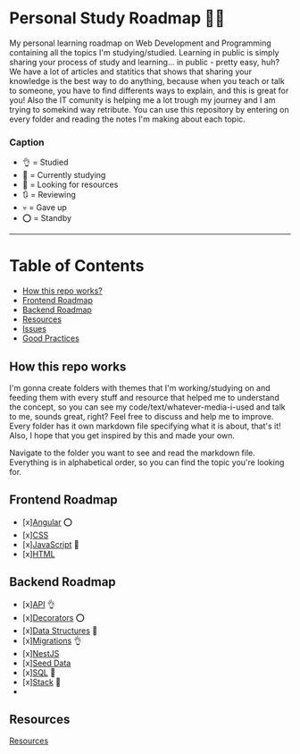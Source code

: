 # Personal Study Roadmap :notebook::girl:

My personal learning roadmap on Web Development and Programming containing all the topics I'm studying/studied. 
Learning in public is simply sharing your process of study and learning... in public - pretty easy, huh? We have a lot of articles and statitics that shows that sharing your knowledge is the best way to do anything, because when you teach or talk to someone, you have to find differents ways to explain, and this is great for you! Also the IT comunity is helping me a lot trough my journey and  I am trying to somekind way retribute. You can use this repository by entering on every folder and reading the notes I'm making about each topic. 


### Caption


- :ok_hand: = Studied 
- :memo: = Currently studying 
- :eyes: = Looking for resources
- :arrows_clockwise: = Reviewing
- :skull: =  Gave up
- :o: = Standby

---

# Table of Contents
 - [How this repo works?](#how-this-repo-works)
 - [Frontend Roadmap](#frontend-roadmap)
 - [Backend Roadmap](#backend-roadmap)
 - [Resources](#resources)
 - [Issues](issues/issues.md)
 - [Good Practices](good-practices/good-practices.md)

## How this repo works
I'm gonna create folders with themes that I'm working/studying on and feeding them with every stuff and resource that helped me to understand the concept, so you can see my code/text/whatever-media-i-used and talk to me, sounds great, right? Feel free to discuss and help me to improve. Every folder has it own markdown file specifying what it is about, that's it! Also, I hope that you get inspired by this and made your own. 


Navigate to the folder you want to see and read the markdown file. Everything is in alphabetical order, so you can find the topic you're looking for.
## Frontend Roadmap
- [x][Angular](frontend-roadmap/angular.md) :o:
- [x][CSS](frontend-roadmap/css.md)
- [x][JavaScript](frontend-roadmap/javascript.md)  :memo:
- [x][HTML](frontend-roadmap/html.md)

## Backend Roadmap
- [x][API](backend-roadmap/api.md) :ok_hand:
- [x][Decorators](backend-roadmap/decorators.md) :o:
- [x][Data Structures](backend-roadmap/data-structures.md) :memo: 
- [x][Migrations](backend-roadmap/migrations.md) :ok_hand:
- [x][NestJS](backend-roadmap/nestjs.md)
- [x][Seed Data](backend-roadmap/seed-data.md)
- [x][SQL](backend-roadmap/sql.md) :memo:
- [x][Stack](backend-roadmap/stack.md) :memo:
- 

## Resources 
[Resources](#resources)